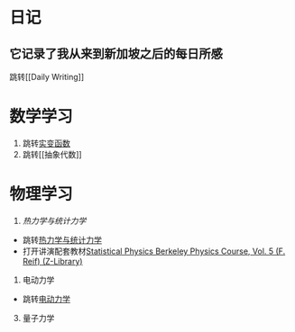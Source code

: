 # 日记
## 它记录了我从来到新加坡之后的每日所感
 跳转[[Daily Writing]]

# **数学学习**
1. 跳转[实变函数](实变函数.md)
2. 跳转[[抽象代数]]
# **物理学习**
1. *热力学与统计力学*
- 跳转[热力学与统计力学](Statistic%20physics.md)
- 打开讲演配套教材[Statistical Physics Berkeley Physics Course, Vol. 5 (F. Reif) (Z-Library)](obsidian://open?vault=Minstrel&file=Physics%2FStatistic%20physics%2Fsyc%2FStatistical%20Physics%20Berkeley%20Physics%20Course%2C%20Vol.%205%20(F.%20Reif)%20(Z-Library).pdf)
1. 电动力学
-  跳转[电动力学](obsidian://open?vault=Minstrel&file=Physics%2F%E7%94%B5%E5%8A%A8%E5%8A%9B%E5%AD%A6%2F%E7%94%B5%E5%8A%A8%E5%8A%9B%E5%AD%A6)

3. 量子力学


